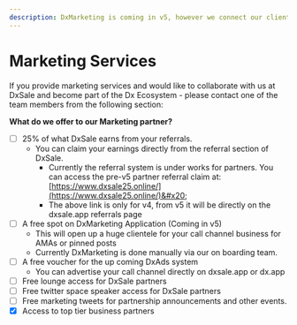 ```yaml
---
description: DxMarketing is coming in v5, however we connect our clients to you from now!
---
```


# Marketing Services

If you provide marketing services and would like to collaborate with us at DxSale and become part of the Dx Ecosystem - please contact one of the team members from the following section:



**What do we offer to our Marketing partner?**

* [ ] 25% of what DxSale earns from your referrals.
  * You can claim your earnings directly from the referral section of DxSale.
    * Currently the referral system is under works for partners. You can access the pre-v5 partner referral claim at: [https://www.dxsale25.online/](https://www.dxsale25.online/)&#x20;
    * The above link is only for v4, from v5 it will be directly on the dxsale.app referrals page
* [ ] A free spot on DxMarketing Application (Coming in v5)
  * This will open up a huge clientele for your call channel business for AMAs or pinned posts
  * Currently DxMarketing is done manually via our on boarding team.
* [ ] A free voucher for the up coming DxAds system
  * You can advertise your call channel directly on dxsale.app or dx.app
* [ ] Free lounge access for DxSale partners
* [ ] Free twitter space speaker access for DxSale partners
* [ ] Free marketing tweets for partnership announcements and other events.
* [x] Access to top tier business partners
